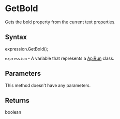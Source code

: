 # GetBold

Gets the bold property from the current text properties.

## Syntax

expression.GetBold();

`expression` - A variable that represents a [ApiRun](../ApiRun.md) class.

## Parameters

This method doesn't have any parameters.

## Returns

boolean